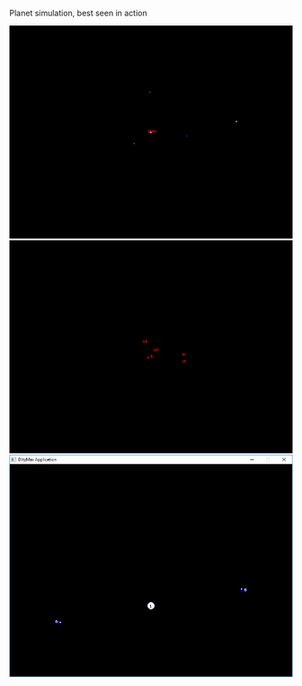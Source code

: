Planet simulation, best seen in action

![alt tag](https://github.com/eme64/Hobby-Projects-Archive/blob/master/BlitzMax%20Projects/Simulations/planetensimulation/img1.png?raw=true
 "ps")
 ![alt tag](https://github.com/eme64/Hobby-Projects-Archive/blob/master/BlitzMax%20Projects/Simulations/planetensimulation/img2.png?raw=true
 "ps")
 ![alt tag](https://github.com/eme64/Hobby-Projects-Archive/blob/master/BlitzMax%20Projects/Simulations/planetensimulation/img3.png?raw=true
 "ps")
